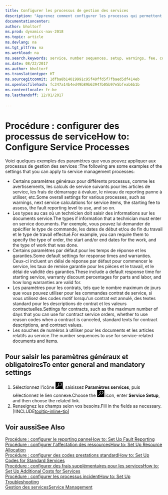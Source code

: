 ```yaml
---
title: Configurer les processus de gestion des services
description: "Apprenez comment configurer les processus qui permettent de vérifier que les clients sont satisfaits de votre service client."
documentationcenter: 
author: bholtorf
ms.prod: dynamics-nav-2018
ms.topic: article
ms.devlang: na
ms.tgt_pltfrm: na
ms.workload: na
ms.search.keywords: service, number sequences, setup, warnings, fee, contracts, warranties
ms.date: 08/22/2017
ms.author: bholtorf
ms.translationtype: HT
ms.sourcegitcommit: 1dfba8b14019991c95f40ffd5f7fbaed5df414eb
ms.openlocfilehash: fc347a14b4ed49b89b63947b05b97e5bfeab6b1b
ms.contentlocale: fr-be
ms.lasthandoff: 12/01/2017

---
```

# <a name="how-to-configure-service-processes"></a><span data-ttu-id="a1f20-103">Procédure : configurer des processus de service</span><span class="sxs-lookup"><span data-stu-id="a1f20-103">How to: Configure Service Processes</span></span>
<span data-ttu-id="a1f20-104">Voici quelques exemples des paramètres que vous pouvez appliquer aux processus de gestion des services :</span><span class="sxs-lookup"><span data-stu-id="a1f20-104">The following are some examples of the settings that you can apply to service management processes:</span></span>  
  
* <span data-ttu-id="a1f20-105">Certains paramètres généraux pour différents processus, comme les avertissements, les calculs de service suivants pour les articles de service, les frais de démarrage à évaluer, le niveau de reporting panne à utiliser, etc.</span><span class="sxs-lookup"><span data-stu-id="a1f20-105">Some overall settings for various processes, such as warnings, next service calculations for service items, the starting fee to assess, the fault reporting level to use, and so on.</span></span>  
* <span data-ttu-id="a1f20-106">Les types au cas où un technicien doit saisir des informations sur les documents service.</span><span class="sxs-lookup"><span data-stu-id="a1f20-106">The types if information that a technician must enter on service documents.</span></span> <span data-ttu-id="a1f20-107">Par exemple, vous pouvez lui demander de spécifier le type de commande, les dates de début et/ou de fin du travail et le type de travail effectué.</span><span class="sxs-lookup"><span data-stu-id="a1f20-107">For example, you can require them to specify the type of order, the start and/or end dates for the work, and the type of work that was done.</span></span>  
* <span data-ttu-id="a1f20-108">Certains paramètres par défaut pour les temps de réponse et les garanties.</span><span class="sxs-lookup"><span data-stu-id="a1f20-108">Some default settings for response times and warranties.</span></span> <span data-ttu-id="a1f20-109">Ceux-ci incluent un délai de réponse par défaut pour commencer le service, les taux de remise garantie pour les pièces et le travail, et le délai de validité des garanties.</span><span class="sxs-lookup"><span data-stu-id="a1f20-109">These include a default response time for starting service, warranty discount percentages for parts and labor, and how long warranties are valid for.</span></span>  
* <span data-ttu-id="a1f20-110">Les paramètres pour les contrats, tels que le nombre maximum de jours que vous pouvez utiliser pour les commandes contrat de service, si vous utilisez des codes motif lorsqu'un contrat est annulé, des textes standard pour les descriptions de contrat et les valeurs contractuelles.</span><span class="sxs-lookup"><span data-stu-id="a1f20-110">Settings for contracts, such as the maximum number of days that you can use for contract service orders, whether to use reason codes when a contract is canceled, standard texts for contract descriptions, and contract values.</span></span>  
* <span data-ttu-id="a1f20-111">Les souches de numéros à utiliser pour les documents et les articles relatifs au service.</span><span class="sxs-lookup"><span data-stu-id="a1f20-111">The number sequences to use for service-related documents and items.</span></span>  

## <a name="to-enter-general-and-mandatory-settings"></a><span data-ttu-id="a1f20-112">Pour saisir les paramètres généraux et obligatoires</span><span class="sxs-lookup"><span data-stu-id="a1f20-112">To enter general and mandatory settings</span></span>
1. <span data-ttu-id="a1f20-113">Sélectionnez l'icône ![Page ou état pour la recherche](media/ui-search/search_small.png "Page ou état pour la recherche"), saisissez **Paramètres services**, puis sélectionnez le lien connexe.</span><span class="sxs-lookup"><span data-stu-id="a1f20-113">Choose the ![Search for Page or Report](media/ui-search/search_small.png "Search for Page or Report icon") icon, enter **Service Setup**, and then choose the related link.</span></span>
2. <span data-ttu-id="a1f20-114">Renseignez les champs selon vos besoins.</span><span class="sxs-lookup"><span data-stu-id="a1f20-114">Fill in the fields as necessary.</span></span> [!INCLUDE[tooltip-inline-tip](includes/tooltip-inline-tip_md.md)]  

## <a name="see-also"></a><span data-ttu-id="a1f20-115">Voir aussi</span><span class="sxs-lookup"><span data-stu-id="a1f20-115">See Also</span></span>  
[<span data-ttu-id="a1f20-116">Procédure : configurer le reporting panne</span><span class="sxs-lookup"><span data-stu-id="a1f20-116">How to: Set Up Fault Reporting</span></span>](service-how-setup-fault-reporting.md)  
[<span data-ttu-id="a1f20-117">Procédure : configurer l'affectation des ressources</span><span class="sxs-lookup"><span data-stu-id="a1f20-117">How to: Set Up Resource Allocation</span></span>](service-how-setup-resource-allocation.md)  
[<span data-ttu-id="a1f20-118">Procédure : configurer des codes prestations standard</span><span class="sxs-lookup"><span data-stu-id="a1f20-118">How to: Set Up Codes for Standard Services</span></span>](service-how-setup-service-coding.md)  
[<span data-ttu-id="a1f20-119">Procédure : configurer des frais supplémentaires pour les services</span><span class="sxs-lookup"><span data-stu-id="a1f20-119">How to: Set Up Additional Costs for Services</span></span>](service-how-setup-service-costs-pricing.md)  
[<span data-ttu-id="a1f20-120">Procédure : configurer les processus incident</span><span class="sxs-lookup"><span data-stu-id="a1f20-120">How to: Set Up Troubleshooting</span></span>](service-how-setup-troubleshooting.md)  
[<span data-ttu-id="a1f20-121">Gestion des services</span><span class="sxs-lookup"><span data-stu-id="a1f20-121">Service Management</span></span>](service-service.md)  

